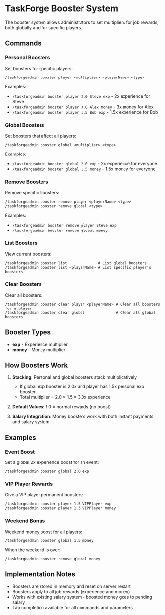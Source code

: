 # TaskForge Booster System

The booster system allows administrators to set multipliers for job rewards, both globally and for specific players.

## Commands

### Personal Boosters
Set boosters for specific players:
```
/taskforgeadmin booster player <multiplier> <playerName> <type>
```

Examples:
- `/taskforgeadmin booster player 2.0 Steve exp` - 2x experience for Steve
- `/taskforgeadmin booster player 3.0 Alex money` - 3x money for Alex
- `/taskforgeadmin booster player 1.5 Bob exp` - 1.5x experience for Bob

### Global Boosters
Set boosters that affect all players:
```
/taskforgeadmin booster global <multiplier> <type>
```

Examples:
- `/taskforgeadmin booster global 2.0 exp` - 2x experience for everyone
- `/taskforgeadmin booster global 1.5 money` - 1.5x money for everyone

### Remove Boosters
Remove specific boosters:
```
/taskforgeadmin booster remove player <playerName> <type>
/taskforgeadmin booster remove global <type>
```

Examples:
- `/taskforgeadmin booster remove player Steve exp`
- `/taskforgeadmin booster remove global money`

### List Boosters
View current boosters:
```
/taskforgeadmin booster list              # List global boosters
/taskforgeadmin booster list <playerName> # List specific player's boosters
```

### Clear Boosters
Clear all boosters:
```
/taskforgeadmin booster clear player <playerName> # Clear all boosters for a player
/taskforgeadmin booster clear global              # Clear all global boosters
```

## Booster Types

- **exp** - Experience multiplier
- **money** - Money multiplier

## How Boosters Work

1. **Stacking**: Personal and global boosters stack multiplicatively
   - If global exp booster is 2.0x and player has 1.5x personal exp booster
   - Total multiplier = 2.0 × 1.5 = 3.0x experience

2. **Default Values**: 1.0 = normal rewards (no boost)

3. **Salary Integration**: Money boosters work with both instant payments and salary system

## Examples

### Event Boost
Set a global 2x experience boost for an event:
```
/taskforgeadmin booster global 2.0 exp
```

### VIP Player Rewards
Give a VIP player permanent boosters:
```
/taskforgeadmin booster player 1.5 VIPPlayer exp
/taskforgeadmin booster player 1.3 VIPPlayer money
```

### Weekend Bonus
Weekend money boost for all players:
```
/taskforgeadmin booster global 1.5 money
```

When the weekend is over:
```
/taskforgeadmin booster remove global money
```

## Implementation Notes

- Boosters are stored in memory and reset on server restart
- Boosters apply to all job rewards (experience and money)
- Works with existing salary system - boosted money goes to pending salary
- Tab completion available for all commands and parameters
